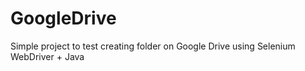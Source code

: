 # GoogleDrive
Simple project to test creating folder on Google Drive using Selenium WebDriver + Java
